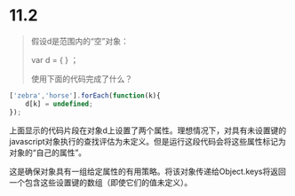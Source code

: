 # 11.2

> 假设d是范围内的“空”对象：
>
> var d = { } ；
>
> 使用下面的代码完成了什么？

```javascript
['zebra','horse'].forEach(function(k){
    d[k] = undefined;
});
```

上面显示的代码片段在对象d上设置了两个属性。理想情况下，对具有未设置键的javascript对象执行的查找评估为未定义。但是运行这段代码会将这些属性标记为对象的“自己的属性”。

这是确保对象具有一组给定属性的有用策略。将该对象传递给Object.keys将返回一个包含这些设置键的数组（即使它们的值未定义）。